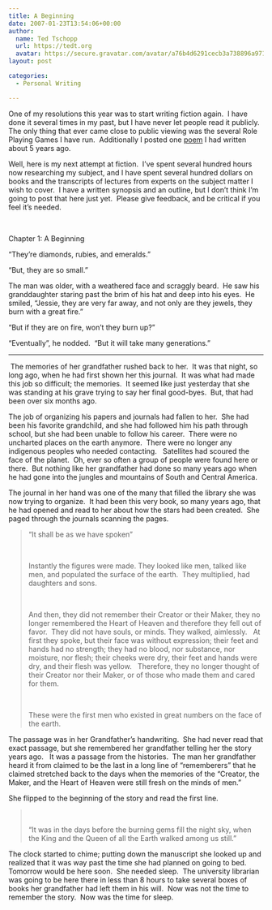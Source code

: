 ```yaml
---
title: A Beginning
date: 2007-01-23T13:54:06+00:00
author:
  name: Ted Tschopp
  url: https://tedt.org
  avatar: https://secure.gravatar.com/avatar/a76b4d6291cecb3a738896a971bfb903?s=512&d=mp&r=g
layout: post

categories:
  - Personal Writing

---
```

One of my resolutions this year was to start writing fiction again.&nbsp; I have done it several times in my past, but I have never let people read it publicly.&nbsp; The only thing that ever came close to public viewing was the several Role Playing Games I have run.&nbsp; Additionally I posted one [poem](http://www.tschopp.net/ted/2006/01/the_path_west.html)&nbsp;I had written about 5 years ago.

Well, here is my next attempt at fiction.&nbsp; I&rsquo;ve spent several hundred hours now researching my subject, and I have spent several hundred dollars on books and the transcripts of lectures from experts on the subject matter I wish to cover.&nbsp;&nbsp;I have a written synopsis and an outline, but I don&rsquo;t think I&rsquo;m going to post that here just yet.&nbsp; Please give feedback, and be critical if you feel it&rsquo;s needed.

&nbsp;

Chapter 1: A Beginning

&ldquo;They&rsquo;re diamonds, rubies, and emeralds.&rdquo;

&ldquo;But, they are so small.&rdquo;

The man was older, with a weathered face and scraggly beard.&nbsp; He saw his granddaughter staring past the brim of his hat and deep into his eyes.&nbsp; He smiled, &ldquo;Jessie, they are very far away, and not only are they jewels, they burn with a great fire.&rdquo;

&ldquo;But if they are on fire, won&rsquo;t they burn up?&rdquo;

&ldquo;Eventually&rdquo;, he nodded.&nbsp; &ldquo;But it will take many generations.&rdquo;

* * *

&nbsp;The memories of her grandfather rushed back to her.&nbsp; It was that night, so long ago, when he had first shown her this journal.&nbsp; It was what had made this job so difficult; the memories.&nbsp; It seemed like just yesterday that she was standing at his grave trying to say her final good-byes.&nbsp; But, that had been over six months ago.

The job of organizing his papers and journals had fallen to her.&nbsp; She had been his favorite grandchild, and she had followed him his path through school, but she had been unable to follow his career.&nbsp; There were no uncharted places on the earth anymore.&nbsp; There were no longer any indigenous peoples who needed contacting.&nbsp;&nbsp; Satellites had scoured the face of the planet.&nbsp; Oh, ever so often a group of people were found here or there.&nbsp; But nothing like her grandfather had done so many years ago when he had gone into the jungles and mountains of South and Central America.

The journal in her hand was one of the many that filled the library she was now trying to organize.&nbsp; It had been this very book, so many years ago, that he had opened and read to her about how the stars had been created.&nbsp; She paged through the journals scanning the pages.

<blockquote style="margin-right:0;">
  <p>
    &#8220;It shall be as we have spoken&rdquo;
  </P>
  
  <br /> 
  
  <P>
    Instantly the figures were made. They looked like men, talked like men, and populated the surface of the earth.&nbsp; They multiplied, had daughters and sons.&nbsp;
  </P>
  
  <br /> 
  
  <P>
    And then, they did not remember their Creator or their Maker, they no longer remembered the Heart of Heaven and therefore they fell out of favor.&nbsp; They did not have souls, or minds. They walked, aimlessly.&nbsp;&nbsp; At first they spoke, but their face was without expression; their feet and hands had no strength; they had no blood, nor substance, nor moisture, nor flesh; their cheeks were dry, their feet and hands were dry, and their flesh was yellow.&nbsp;&nbsp; Therefore, they no longer thought of their Creator nor their Maker, or of those who made them and cared for them.
  </P>
  
  <br /> 
  
  <P>
    These were the first men who existed in great numbers on the face of the earth.
  </P>
</BLOCKQUOTE>


  


The passage was in her Grandfather&rsquo;s handwriting.&nbsp; She had never read that exact passage, but she remembered her grandfather telling her the story years ago.&nbsp;&nbsp; It was a passage from the histories.&nbsp; The man her grandfather heard it from claimed to be the last in a long line of &ldquo;rememberers&rdquo; that he claimed stretched back to the days when the memories of the &ldquo;Creator, the Maker, and the Heart of Heaven were still fresh on the minds of men.&rdquo;


  


She flipped to the beginning of the story and read the first line.


  


<BLOCKQUOTE style="margin-right:0;">
  <br /> 
  
  <P>
    &ldquo;It was in the days before the burning gems fill the night sky, when the King and the Queen of all the Earth walked among us still.&rdquo;
  </P>
</BLOCKQUOTE>


  


The clock started to chime; putting down the manuscript she looked up and realized that it was way past the time she had planned on going to bed.&nbsp;&nbsp; Tomorrow would be here soon.&nbsp; She needed sleep.&nbsp; The university librarian was going to be here there in less than 8 hours to take several boxes of books her grandfather had left them in his will.&nbsp; Now was not the time to remember the story.&nbsp; Now was the time for sleep.  
</p>